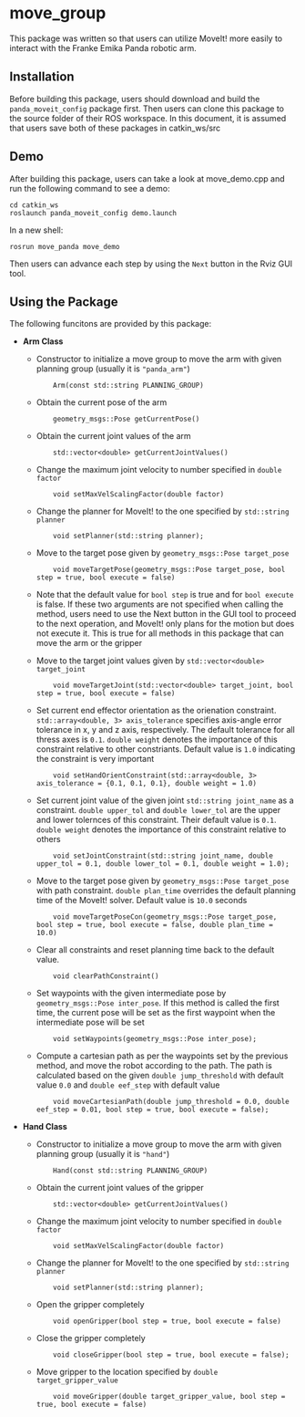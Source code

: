 # move_group

This package was written so that users can utilize MoveIt! more easily to interact with the Franke Emika Panda robotic arm.

## Installation

Before building this package, users should download and build the ``panda_moveit_config`` package first. Then users can clone this package to the source folder of their ROS workspace. In this document, it is assumed that users save both of these packages in catkin_ws/src

## Demo

After building this package, users can take a look at move_demo.cpp and run the following command to see a demo:

    cd catkin_ws
    roslaunch panda_moveit_config demo.launch

In a new shell:

    rosrun move_panda move_demo

Then users can advance each step by using the ``Next`` button in the Rviz GUI tool.

## Using the Package

The following funcitons are provided by this package:

- **Arm Class**

  - Constructor to initialize a move group to move the arm with given planning group (usually it is `"panda_arm"`)
  
            Arm(const std::string PLANNING_GROUP)

  - Obtain the current pose of the arm

            geometry_msgs::Pose getCurrentPose()

  - Obtain the current joint values of the arm

            std::vector<double> getCurrentJointValues()

  - Change the maximum joint velocity to number specified in ``double factor``

            void setMaxVelScalingFactor(double factor)

  - Change the planner for MoveIt! to the one specified by ``std::string planner``

            void setPlanner(std::string planner);

  - Move to the target pose given by ``geometry_msgs::Pose target_pose``

            void moveTargetPose(geometry_msgs::Pose target_pose, bool step = true, bool execute = false)
 
  - Note that the default value for ``bool step`` is true and for ``bool execute`` is false. If these two arguments are not specified when calling the method, users need to use the Next button in the GUI tool to proceed to the next operation, and MoveIt! only plans for the motion but does not execute it. This is true for all methods in this package that can move the arm or the gripper
  
  - Move to the target joint values given by ``std::vector<double> target_joint``

            void moveTargetJoint(std::vector<double> target_joint, bool step = true, bool execute = false)

  - Set current end effector orientation as the orienation constraint. ``std::array<double, 3> axis_tolerance`` specifies axis-angle error tolerance in x, y and z axis, respectively. The default tolerance for all thress axes is ``0.1``. ``double weight`` denotes the importance of this constraint relative to other constriants. Default value is ``1.0`` indicating the constraint is very important

            void setHandOrientConstraint(std::array<double, 3> axis_tolerance = {0.1, 0.1, 0.1}, double weight = 1.0)

  - Set current joint value of the given joint ``std::string joint_name`` as a constraint. ``double upper_tol`` and ``double lower_tol`` are the upper and lower tolernces of this constraint. Their default value is ``0.1``. ``double weight`` denotes the importance of this constraint relative to others
  
            void setJointConstraint(std::string joint_name, double upper_tol = 0.1, double lower_tol = 0.1, double weight = 1.0); 

  - Move to the target pose given by ``geometry_msgs::Pose target_pose`` with path constraint. ``double plan_time`` overrides the default planning time of the MoveIt! solver. Default value is ``10.0`` seconds

            void moveTargetPoseCon(geometry_msgs::Pose target_pose, bool step = true, bool execute = false, double plan_time = 10.0)

  - Clear all constraints and reset planning time back to the default value.

            void clearPathConstraint()

  - Set waypoints with the given intermediate pose by ``geometry_msgs::Pose inter_pose``. If this method is called the first time, the current pose will be set as the first waypoint when the intermediate pose will be set

            void setWaypoints(geometry_msgs::Pose inter_pose);

  - Compute a cartesian path as per the waypoints set by the previous method, and move the robot according to the path. The path is calculated based on the given ``double jump_threshold`` with default value ``0.0`` and ``double eef_step`` with default value

            void moveCartesianPath(double jump_threshold = 0.0, double eef_step = 0.01, bool step = true, bool execute = false);

- **Hand Class**

  - Constructor to initialize a move group to move the arm with given planning group (usually it is `"hand"`)
  
            Hand(const std::string PLANNING_GROUP)

  - Obtain the current joint values of the gripper

            std::vector<double> getCurrentJointValues()

  - Change the maximum joint velocity to number specified in ``double factor``

            void setMaxVelScalingFactor(double factor)

  - Change the planner for MoveIt! to the one specified by ``std::string planner``

            void setPlanner(std::string planner);

  - Open the gripper completely

            void openGripper(bool step = true, bool execute = false)

  - Close the gripper completely

            void closeGripper(bool step = true, bool execute = false);

  - Move gripper to the location specified by ``double target_gripper_value``

            void moveGripper(double target_gripper_value, bool step = true, bool execute = false)
